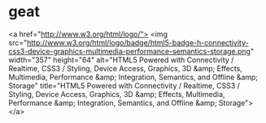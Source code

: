 # geat
&lt;a href="http://www.w3.org/html/logo/"> &lt;img src="http://www.w3.org/html/logo/badge/html5-badge-h-connectivity-css3-device-graphics-multimedia-performance-semantics-storage.png" width="357" height="64" alt="HTML5 Powered with Connectivity / Realtime, CSS3 / Styling, Device Access, Graphics, 3D &amp;amp; Effects, Multimedia, Performance &amp;amp; Integration, Semantics, and Offline &amp;amp; Storage" title="HTML5 Powered with Connectivity / Realtime, CSS3 / Styling, Device Access, Graphics, 3D &amp;amp; Effects, Multimedia, Performance &amp;amp; Integration, Semantics, and Offline &amp;amp; Storage"> &lt;/a>
